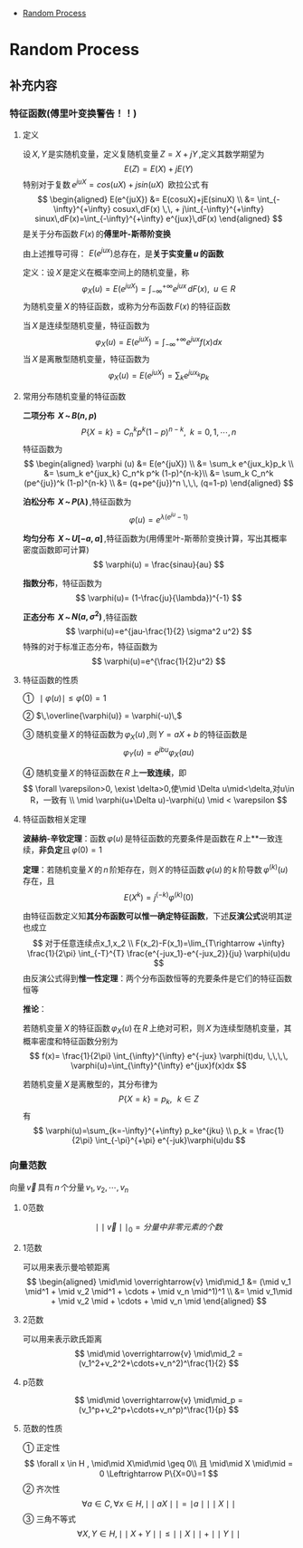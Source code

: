 - [Random Process](#random-process)

# Random Process

## 补充内容

### 特征函数(傅里叶变换警告！！)

1. 定义

    设$\,X,Y\,$是实随机变量，定义复随机变量$\,Z=X+jY\,$,定义其数学期望为
    $$
        E(Z)=E(X)+jE(Y)
    $$
    特别对于复数$\,e^{juX}=cos(uX)+jsin(uX) \,\,\, \text{欧拉公式}\,$有
    $$
        \begin{aligned}
            E(e^{juX}) &= E(cosuX)+jE(sinuX) \\
            &= \int_{-\infty}^{+\infty} cosux\,dF(x) \,\, + j\int_{-\infty}^{+\infty} sinux\,dF(x)=\int_{-\infty}^{+\infty} e^{jux}\,dF(x)
        \end{aligned}
    $$
    是关于分布函数$\,F(x)\,$的**傅里叶-斯蒂阶变换**

    由上述推导可得：$\,\,E(e^{jux})$总存在，是**关于实变量$\,u\,$的函数**

    定义：设$\,X\,$是定义在概率空间上的随机变量，称
    $$
        \varphi_X(u)=E(e^{juX})=\int_{-\infty}^{+\infty} e^{jux}\,dF(x), \,\,\, u\in R
    $$
    为随机变量$\,X\,$的特征函数，或称为分布函数$\,F(x)\,$的特征函数

    当$\,X\,$是连续型随机变量，特征函数为
    $$
        \varphi_X(u)=E(e^{juX})=\int_{-\infty}^{+\infty} e^{jux}f(x)dx
    $$
    当$\,X\,$是离散型随机变量，特征函数为
    $$
        \varphi_X(u)=E(e^{juX})=\sum_k e^{jux_k}p_k
    $$

2. 常用分布随机变量的特征函数

    **二项分布 $\,X\,$~$\,B(n,p)\,$**
    $$
        P\{X=k \} = C_n^k p^k (1-p)^{n-k}, \,\,\, k=0,1,\cdots,n
    $$
    特征函数为
    $$
        \begin{aligned}
            \varphi (u) &= E(e^{juX}) \\
            &= \sum_k e^{jux_k}p_k \\
            &= \sum_k e^{jux_k} C_n^k p^k (1-p)^{n-k}\\
            &= \sum_k C_n^k (pe^{ju})^k (1-p)^{n-k} \\
            &= (q+pe^{ju})^n \,\,\, (q=1-p)
        \end{aligned}
    $$

    **泊松分布 $\,X\,$~$\,P(\lambda)\,$**,特征函数为
    $$
        \varphi(u)=e^{\lambda(e^{ju}-1)}
    $$

    **均匀分布 $\,X\,$~$\,U[-a,a]\,$**,特征函数为(用傅里叶-斯蒂阶变换计算，写出其概率密度函数即可计算)
    $$
        \varphi(u) = \frac{sinau}{au}
    $$

    **指数分布**，特征函数为
    $$
        \varphi(u)= (1-\frac{ju}{\lambda})^{-1}
    $$

    **正态分布 $\,X\,$~$\,N(a,\sigma^2)\,$**,特征函数
    $$
        \varphi(u)=e^{jau-\frac{1}{2} \sigma^2 u^2}
    $$
    特殊的对于标准正态分布，特征函数为
    $$
        \varphi(u)=e^{\frac{1}{2}u^2}
    $$

3. 特征函数的性质

    ① $\,\mid \varphi(u) \mid \leq \varphi(0) =1\,$

    ② $\,\overline{\varphi(u)} = \varphi(-u)\,$

    ③ 随机变量$\,X\,$的特征函数为$\,\varphi_X(u)\,$,则$\,Y=aX+b\,$的特征函数是
    $$
        \varphi_Y(u)=e^{jbu}\varphi_X(au)
    $$

    ④ 随机变量$\,X\,$的特征函数在$\,R\,$上**一致连续**，即
    $$
        \forall \varepsilon>0, \exist \delta>0,使\mid \Delta u\mid<\delta,对u\in R，一致有 \\
        \mid \varphi(u+\Delta u)-\varphi(u) \mid < \varepsilon
    $$

4. 特征函数相关定理

    **波赫纳-辛钦定理**：函数$\,\varphi(u)\,$是特征函数的充要条件是函数在$\,R\,$上**一致连续，**非负定**且$\,\varphi(0)=1\,$

    **定理**：若随机变量$\,X\,$的$\,n\,$阶矩存在，则$\,X\,$的特征函数$\,\varphi(u)\,$的$\,k\,$阶导数$\,\varphi^{(k)}(u)\,$存在，且
    $$
        E(X^k)=j^{(-k)}\varphi^{(k)}(0)
    $$

    由特征函数定义知**其分布函数可以惟一确定特征函数**，下述**反演公式**说明其逆也成立
    $$
        对于任意连续点x_1,x_2 \\
        F(x_2)-F(x_1)=\lim_{T\rightarrow +\infty} \frac{1}{2\pi} \int_{-T}^{T} \frac{e^{-jux_1}-e^{-jux_2}}{ju} \varphi(u)du
    $$
    由反演公式得到**惟一性定理**：两个分布函数恒等的充要条件是它们的特征函数恒等

    **推论**：

    若随机变量$\,X\,$的特征函数$\,\varphi_X(u)\,$在$\,R\,$上绝对可积，则$\,X\,$为连续型随机变量，其概率密度和特征函数分别为
    $$
        f(x)= \frac{1}{2\pi} \int_{\infty}^{\infty} e^{-jux} \varphi(t)du, \,\,\,\, \varphi(u)=\int_{\infty}^{\infty} e^{jux}f(x)dx
    $$

    若随机变量$\,X\,$是离散型的，其分布律为
    $$
        P\{X=k \} = p_k, \,\,\,\, k\in Z
    $$
    有
    $$
        \varphi(u)=\sum_{k=-\infty}^{+\infty} p_ke^{jku} \\
        p_k = \frac{1}{2\pi} \int_{-\pi}^{+\pi} e^{-juk}\varphi(u)du
    $$

### 向量范数

向量$\,\overrightarrow{v}\,$具有$\,n\,$个分量$\,v_1,v_2,\cdots,v_n\,$

1. 0范数

    $$
        \mid\mid \overrightarrow{v} \mid\mid_0 = 分量中非零元素的个数
    $$

2. 1范数

    可以用来表示曼哈顿距离
    $$
        \begin{aligned}
            \mid\mid \overrightarrow{v} \mid\mid_1 &= (\mid v_1 \mid^1 + \mid v_2 \mid^1 + \cdots + \mid v_n \mid^1)^1 \\
            &= \mid v_1\mid + \mid v_2 \mid + \cdots + \mid v_n \mid
        \end{aligned} 
    $$

3. 2范数

    可以用来表示欧氏距离
    $$
        \mid\mid \overrightarrow{v} \mid\mid_2 =
        (v_1^2+v_2^2+\cdots+v_n^2)^\frac{1}{2}
    $$

4. p范数

    $$
        \mid\mid \overrightarrow{v} \mid\mid_p =
        (v_1^p+v_2^p+\cdots+v_n^p)^\frac{1}{p}
    $$

5. 范数的性质

    ① 正定性
    $$
        \forall x \in H , \mid\mid X\mid\mid \geq 0\\
        且 \mid\mid X \mid\mid = 0 \Leftrightarrow P\{X=0\}=1
    $$
    ② 齐次性
    $$
        \forall a \in C, \forall x \in H,
        \mid\mid aX \mid\mid = \mid a \mid \mid\mid X\mid\mid
    $$
    ③ 三角不等式
    $$
        \forall X,Y\in H, \mid\mid X+Y \mid\mid \leq \mid\mid X\mid \mid + \mid\mid Y \mid\mid
    $$

